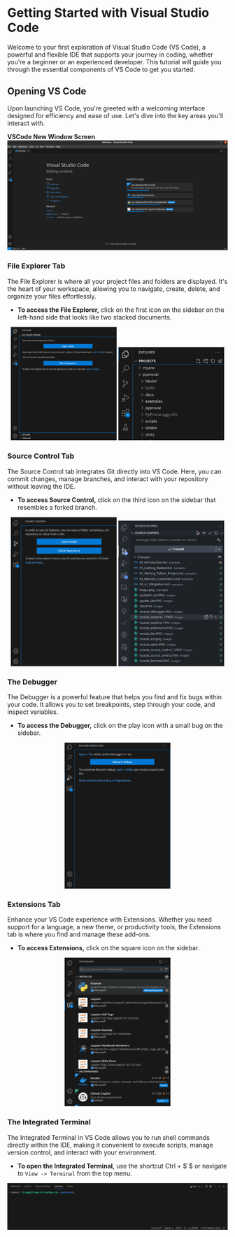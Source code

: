 
# Getting Started with Visual Studio Code

Welcome to your first exploration of Visual Studio Code (VS Code), a powerful and flexible IDE that supports your journey in coding, whether you're a beginner or an experienced developer. This tutorial will guide you through the essential components of VS Code to get you started.

## Opening VS Code

Upon launching VS Code, you're greeted with a welcoming interface designed for efficiency and ease of use. Let's dive into the key areas you'll interact with.

**VSCode New Window Screen**
![Alt text](/images/vscode_init.PNG)


### File Explorer Tab



The File Explorer is where all your project files and folders are displayed. It's the heart of your workspace, allowing you to navigate, create, delete, and organize your files effortlessly.

- **To access the File Explorer,** click on the first icon on the sidebar on the left-hand side that looks like two stacked documents.


<p align="center">
  <img src="/images/vscode_explorer.PNG" alt="Explorer Init screen" style="width: 48%;"/>
  <img src="/images/vscode_explorer_1.PNG" alt="Explorer for a project" style="width: 48%;"/>
</p>

### Source Control Tab

The Source Control tab integrates Git directly into VS Code. Here, you can commit changes, manage branches, and interact with your repository without leaving the IDE.

- **To access Source Control,** click on the third icon on the sidebar that resembles a forked branch.



<p align="center">
  <img src="/images/vscode_source_control.PNG" alt="Source Control Init screen" style="width: 48%;"/>
  <img src="/images/vscode_source_control_1.PNG" alt="Source Control for a project" style="width: 48%;"/>
</p>

### The Debugger


The Debugger is a powerful feature that helps you find and fix bugs within your code. It allows you to set breakpoints, step through your code, and inspect variables.

- **To access the Debugger,** click on the play icon with a small bug on the sidebar.


<p align="center">
  <img src="/images/vscode_debugger.PNG" alt="Debugger Init screen" style="width: 48%;"/>
</p>

### Extensions Tab



Enhance your VS Code experience with Extensions. Whether you need support for a language, a new theme, or productivity tools, the Extensions tab is where you find and manage these add-ons.

- **To access Extensions,** click on the square icon on the sidebar.


<p align="center">
  <img src="/images/vscode_extensions.PNG" alt="Extensions Init screen" style="width: 48%;"/>
</p>


### The Integrated Terminal


The Integrated Terminal in VS Code allows you to run shell commands directly within the IDE, making it convenient to execute scripts, manage version control, and interact with your environment.

- **To open the Integrated Terminal,** use the shortcut Ctrl + $`$ or navigate to `View -> Terminal` from the top menu.

![Alt text](/images/vscode_terminal.PNG)

